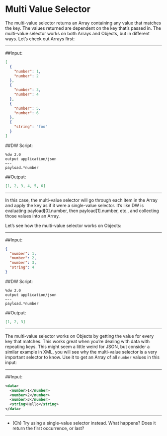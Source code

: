 # Multi Value Selector

The multi-value selector returns an Array containing any value that matches the key. The values returned are dependent on the key that’s passed in. The multi-value selector works on both Arrays and Objects, but in different ways. Let’s check out Arrays first:

---
##Input:
```json
[
  {
    "number": 1,
    "number": 2
  },
  {
    "number": 3,
    "number": 4
  },
  {
    "number": 5,
    "number": 6
  },
  {
    "string": "foo"
  }
]
```
##DW Script:
```dw
%dw 2.0
output application/json
—--
payload.*number
```
##Output:
```json
[1, 2, 3, 4, 5, 6]
```
---

In this case, the multi-value selector will go through each item in the Array and apply the key as if it were a single-value selector. It’s like DW is evaluating payload[0].number, then payload[1].number, etc., and collecting those values into an Array.

Let’s see how the multi-value selector works on Objects:

---
##Input:
```json
{
  "number": 1,
  "number": 2,
  "number": 3,
  "string": 4
}
```
##DW Script:
```dw
%dw 2.0
output application/json
—--
payload.*number
```
##Output:
```json
[1, 2, 3]
```
---

The multi-value selector works on Objects by getting the value for every key that matches. This works great when you’re dealing with data with repeating keys. This might seem a little weird for JSON, but consider a similar example in XML, you will see why the multi-value selector is a very important selector to know. Use it to get an Array of all `number` values in this input:

---
##Input:
```xml
<data>
  <number>1</number>
  <number>2</number>
  <number>3</number>
  <string>Hello</string>
</data>
```
---

* (Ch) Try using a single-value selector instead. What happens? Does it return the first occurrence, or last?
